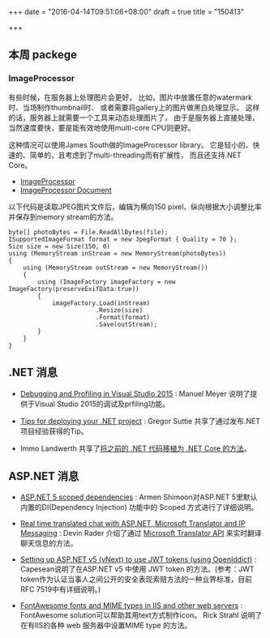 +++
date = "2016-04-14T09:51:06+08:00"
draft = true
title = "150413"

+++

## 本周 packege

### ImageProcessor

有些时候，在服务器上处理图片会更好，
比如，图片中放置任意的watermark时、当场制作thumbnail时、
或者需要将gallery上的图片做黑白处理显示。
这样的话，服务器上就需要一个工具来动态处理图片了，
由于是服务器上直接处理，当然速度要快，要是能有效地使用multi-core CPU则更好。

这种情况可以使用James South做的ImageProcessor library。
它是轻小的、快速的、简单的，且考虑到了multi-threading而有扩展性，
而且还支持.NET Core。

- [ImageProcessor](http://imageprocessor.org/)
- [ImageProcessor Document](http://imageprocessor.org/imageprocessor/imagefactory/)

以下代码是读取JPEG图片文件后，编辑为横向150 pixel、纵向根据大小调整比率并保存到memory stream的方法。

```
byte[] photoBytes = File.ReadAllBytes(file);
ISupportedImageFormat format = new JpegFormat { Quality = 70 };
Size size = new Size(150, 0)
using (MemoryStream inStream = new MemoryStream(photoBytes))
{
    using (MemoryStream outStream = new MemoryStream())
    {
        using (ImageFactory imageFactory = new ImageFactory(preserveExifData:true))
        {
            imageFactory.Load(inStream)
                        .Resize(size)
                        .Format(format)
                        .Save(outStream);
        }
    }
}
```

## .NET 消息

- [Debugging and Profiling in Visual Studio 2015](https://www.simple-talk.com/dotnet/visual-studio/debugging-and-profiling-in-visual-studio-2015/) : Manuel Meyer 说明了提供于Visual Studio 2015的调试及prfiling功能。

- [Tips for deploying your .NET project](http://gregorsuttie.com/2016/01/19/tips-for-deploying-your-net-project/) : Gregor Suttie 共享了通过发布.NET项目经验获得的Tip。

- Immo Landwerth 共享了[将之前的 .NET 代码移植为 .NET Core 的方法](https://blogs.msdn.microsoft.com/dotnet/2016/02/10/porting-to-net-core/)。

## ASP.NET 消息

- [ASP.NET 5 scoped dependencies](http://dotnetliberty.com/index.php/2015/12/28/asp-net-5-scoped-dependencies/) : Armen Shimoon对ASP.NET 5里默认内置的DI(Dependency Injection) 功能中的 Scoped 方式进行了详细说明。

- [Real time translated chat with ASP.NET, Microsoft Translator and IP Messaging](https://www.twilio.com/blog/2015/12/hola-ip-messaging-real-time-translated-chat-with-asp-net-microsoft-translator-and-ip-messaging.html) : Devin Rader 介绍了通过 [Microsoft Translator API](http://www.microsoft.com/en-us/translator/translatorapi.aspx) 来实时翻译聊天信息的方法。

- [Setting up ASP.NET v5 (vNext) to use JWT tokens (using OpenIddict)](http://capesean.co.za/blog/asp-net-5-jwt-tokens/) : Capesean说明了在ASP.NET v5 中使用 JWT token 的方法。(参考：JWT token作为认证当事人之间公开的安全表现索赔方法的一种业界标准，目前RFC 7519中有详细说明。)

- [FontAwesome fonts and MIME types in IIS and other web servers](http://weblog.west-wind.com/posts/2016/Jan/25/FontAwesome-Fonts-and-Mime-Types-in-IIS-and-other-Web-Servers) : FontAwesome solution可以帮助其用text方式制作icon。 Rick Strahl 说明了在有IIS的各种 web 服务器中设置MIME type 的方法。


